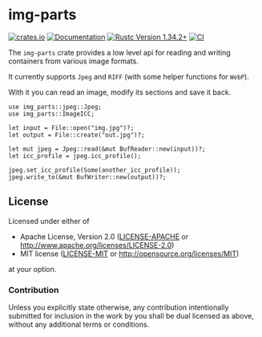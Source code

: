 # img-parts

[![crates.io](https://img.shields.io/crates/v/img-parts.svg)](https://crates.io/crates/img-parts)
[![Documentation](https://docs.rs/img-parts/badge.svg)](https://docs.rs/img-parts)
[![Rustc Version 1.34.2+](https://img.shields.io/badge/rustc-1.34.2+-lightgray.svg)](https://blog.rust-lang.org/2019/04/11/Rust-1.34.0.html)
[![CI](https://github.com/paolobarbolini/img-parts/workflows/CI/badge.svg)](https://github.com/paolobarbolini/img-parts/actions?query=workflow%3ACI)

The `img-parts` crate provides a low level api for reading and
writing containers from various image formats.

It currently supports `Jpeg` and `RIFF` (with some helper functions
for `WebP`).

With it you can read an image, modify its sections and save it
back.

```rust,ignore
use img_parts::jpeg::Jpeg;
use img_parts::ImageICC;

let input = File::open("img.jpg")?;
let output = File::create("out.jpg")?;

let mut jpeg = Jpeg::read(&mut BufReader::new(input))?;
let icc_profile = jpeg.icc_profile();

jpeg.set_icc_profile(Some(another_icc_profile));
jpeg.write_to(&mut BufWriter::new(output))?;
```

## License

Licensed under either of
 * Apache License, Version 2.0 ([LICENSE-APACHE](LICENSE-APACHE) or http://www.apache.org/licenses/LICENSE-2.0)
 * MIT license ([LICENSE-MIT](LICENSE-MIT) or http://opensource.org/licenses/MIT)

at your option.

### Contribution

Unless you explicitly state otherwise, any contribution intentionally submitted
for inclusion in the work by you shall be dual licensed as above, without any
additional terms or conditions.
